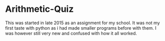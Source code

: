# Arithmetic-Quiz
This was started in late 2015 as an assignment for my school.
It was not my first taste with python as i had made smaller programs before with them.
I was however still very new and confused with how it all worked.

